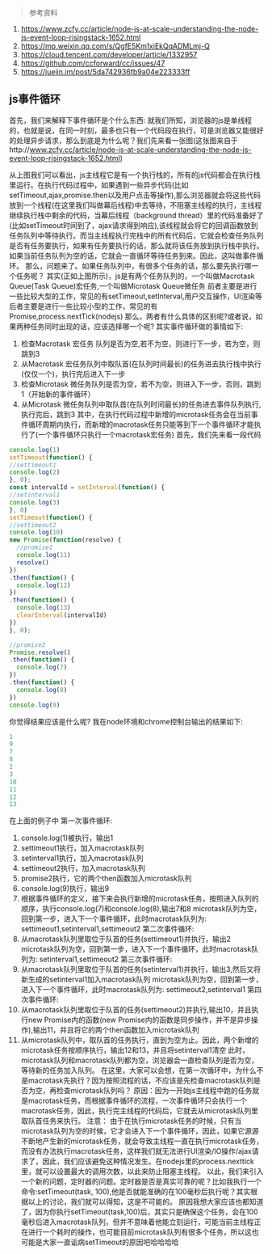
> 参考资料
1. https://www.zcfy.cc/article/node-js-at-scale-understanding-the-node-js-event-loop-risingstack-1652.html
2. https://mp.weixin.qq.com/s/QgfE5Km1xiEkQqADMLmj-Q
3. https://cloud.tencent.com/developer/article/1332957
4. https://github.com/ccforward/cc/issues/47
5. https://juejin.im/post/5da742936fb9a04e223333ff



## js事件循环
首先，我们来解释下事件循环是个什么东西:
就我们所知，浏览器的js是单线程的，也就是说，在同一时刻，最多也只有一个代码段在执行，可是浏览器又能很好的处理异步请求，那么到底是为什么呢？我们先来看一张图(这张图来自于http://www.zcfy.cc/article/node-js-at-scale-understanding-the-node-js-event-loop-risingstack-1652.html)
 

从上图我们可以看出，js主线程它是有一个执行栈的，所有的js代码都会在执行栈里运行。在执行代码过程中，如果遇到一些异步代码(比如setTimeout,ajax,promise.then以及用户点击等操作),那么浏览器就会将这些代码放到一个线程(在这里我们叫做幕后线程)中去等待，不阻塞主线程的执行，主线程继续执行栈中剩余的代码，当幕后线程（background thread）里的代码准备好了(比如setTimeout时间到了，ajax请求得到响应),该线程就会将它的回调函数放到任务队列中等待执行。而当主线程执行完栈中的所有代码后，它就会检查任务队列是否有任务要执行，如果有任务要执行的话，那么就将该任务放到执行栈中执行。如果当前任务队列为空的话，它就会一直循环等待任务到来。因此，这叫做事件循环。
那么，问题来了。如果任务队列中，有很多个任务的话，那么要先执行哪一个任务呢？
其实(正如上图所示)，js是有两个任务队列的，一个叫做Macrotask Queue(Task Queue)宏任务,一个叫做Microtask Queue微任务
前者主要是进行一些比较大型的工作，常见的有setTimeout,setInterval,用户交互操作，UI渲染等
后者主要是进行一些比较小型的工作，常见的有Promise,process.nextTick(nodejs)
那么，两者有什么具体的区别呢?或者说，如果两种任务同时出现的话，应该选择哪一个呢?
 其实事件循环做的事情如下:
1. 检查Macrotask 宏任务 队列是否为空,若不为空，则进行下一步，若为空，则跳到3
2. 从Macrotask 宏任务队列中取队首(在队列时间最长)的任务进去执行栈中执行(仅仅一个)，执行完后进入下一步
3. 检查Microtask 微任务队列是否为空，若不为空，则进入下一步，否则，跳到1（开始新的事件循环）
4. 从Microtask 微任务队列中取队首(在队列时间最长)的任务进去事件队列执行,执行完后，跳到3
其中，在执行代码过程中新增的microtask任务会在当前事件循环周期内执行，而新增的macrotask任务只能等到下一个事件循环才能执行了(一个事件循环只执行一个macrotask宏任务)
 首先，我们先来看一段代码
  ```javascript
console.log(1)
setTimeout(function() {
  //settimeout1
  console.log(2)
}, 0);
const intervalId = setInterval(function() {
  //setinterval1
  console.log(3)
}, 0)
setTimeout(function() {
  //settimeout2
  console.log(10)
  new Promise(function(resolve) {
    //promise1
    console.log(11)
    resolve()
  })
  .then(function() {
    console.log(12)
  })
  .then(function() {
    console.log(13)
    clearInterval(intervalId)
  })
}, 0);

//promise2
Promise.resolve()
  .then(function() {
    console.log(7)
  })
  .then(function() {
    console.log(8)
  })
console.log(9)
```
你觉得结果应该是什么呢?
 我在node环境和chrome控制台输出的结果如下:
 ```javascript
 1
 9
 7
 8
 2
 3
 10
 11
 12
 13
```
在上面的例子中
 第一次事件循环:
1. console.log(1)被执行，输出1
2. settimeout1执行，加入macrotask队列
3. setinterval1执行，加入macrotask队列
4. settimeout2执行，加入macrotask队列
5. promise2执行，它的两个then函数加入microtask队列
6. console.log(9)执行，输出9
7. 根据事件循环的定义，接下来会执行新增的microtask任务，按照进入队列的顺序，执行console.log(7)和console.log(8),输出7和8
 microtask队列为空，回到第一步，进入下一个事件循环，此时macrotask队列为: settimeout1,setinterval1,settimeout2
第二次事件循环:
1. 从macrotask队列里取位于队首的任务(settimeout1)并执行，输出2
 microtask队列为空，回到第一步，进入下一个事件循环，此时macrotask队列为: setinterval1,settimeout2
第三次事件循环:
1. 从macrotask队列里取位于队首的任务(setinterval1)并执行，输出3,然后又将新生成的setinterval1加入macrotask队列
 microtask队列为空，回到第一步，进入下一个事件循环，此时macrotask队列为: settimeout2,setinterval1
第四次事件循环:
1. 从macrotask队列里取位于队首的任务(settimeout2)并执行,输出10，并且执行new Promise内的函数(new Promise内的函数是同步操作，并不是异步操作),输出11，并且将它的两个then函数加入microtask队列
2. 从microtask队列中，取队首的任务执行，直到为空为止。因此，两个新增的microtask任务按顺序执行，输出12和13，并且将setinterval1清空
 此时，microtask队列和macrotask队列都为空，浏览器会一直检查队列是否为空，等待新的任务加入队列。
在这里，大家可以会想，在第一次循环中，为什么不是macrotask先执行？因为按照流程的话，不应该是先检查macrotask队列是否为空，再检查microtask队列吗？
 原因：因为一开始js主线程中跑的任务就是macrotask任务，而根据事件循环的流程，一次事件循环只会执行一个macrotask任务，因此，执行完主线程的代码后，它就去从microtask队列里取队首任务来执行。
注意：
由于在执行microtask任务的时候，只有当microtask队列为空的时候，它才会进入下一个事件循环，因此，如果它源源不断地产生新的microtask任务，就会导致主线程一直在执行microtask任务，而没有办法执行macrotask任务，这样我们就无法进行UI渲染/IO操作/ajax请求了，因此，我们应该避免这种情况发生。在nodejs里的process.nexttick里，就可以设置最大的调用次数，以此来防止阻塞主线程。
以此，我们来引入一个新的问题，定时器的问题。定时器是否是真实可靠的呢？比如我执行一个命令:setTimeout(task, 100),他是否就能准确的在100毫秒后执行呢？其实根据以上的讨论，我们就可以得知，这是不可能的。
 原因我想大家应该也都知道了，因为你执行setTimeout(task,100)后，其实只是确保这个任务，会在100毫秒后进入macrotask队列，但并不意味着他能立刻运行，可能当前主线程正在进行一个耗时的操作，也可能目前microtask队列有很多个任务，所以这也可能是大家一直诟病setTimeout的原因吧哈哈哈哈
